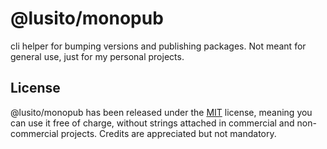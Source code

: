 # @lusito/monopub

cli helper for bumping versions and publishing packages. Not meant for general use, just for my personal projects.

## License

@lusito/monopub has been released under the [MIT](https://github.com/Lusito/tsx-docs/blob/master/LICENSE) license, meaning you
can use it free of charge, without strings attached in commercial and non-commercial projects. Credits are appreciated but not mandatory.
